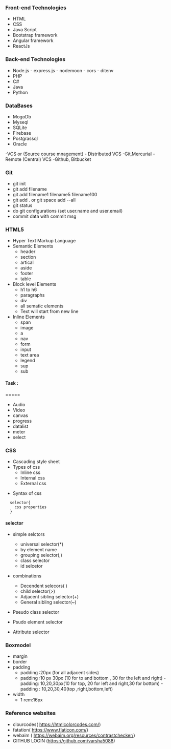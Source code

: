 ### Front-end Technologies

- HTML
- CSS
- Java Script
- Bootstrap framework
- Angular framework
- ReactJs

### Back-end Technologies

- Node.js
      - express.js
      - nodemoon
      - cors
      - ditenv
- PHP
- C#
- Java
- Python

### DataBases

- MogoDb
- Myseql
- SQLite
- Firebase
- Postgrassql
- Oracle

-VCS or (Source course mnagement)
       - Distributed VCS
              -Git,Mercurial
       - Remote (Central) VCS
              -Github, Bitbucket
              

### Git

-  git init
-  git add filename
-  git add filename1 filename5 filename100
-  git add . or git space add --all
-  git status
-  do git configurations (set user.name and user.email)
-  commit data with commit msg


### HTML5


  - Hyper Text Markup Language
  - Semantic Elements 
    - header 
    - section
    - artical
    - aside
    - footer
    - table
  - Block level Elements
    - h1 to h6
    - paragraphs
    - div
    - all sematic elements 
    - Text will start from new line
  - Inline Elements
    - span
    - image
    - a
    - nav
    - form
    - input
    - text area
    - legend
    - sup
    - sub

#### Task :
=====

- Audio
- Video
- canvas
- progress
- datalist
- meter
- select


### CSS
- Cascading style sheet
- Types of css
     - Inline  css
     -  Internal css
     - External css

+ Syntax of css
```
  selector{
    css properties
  }
```
#### selector

+ simple selctors
  - universal selector(*)
  - by element name
  - grouping selector(,)
  - class selector
  - id selcetor

+ combinations 
  + Decendent selecors( )
  + child selector(>)
  + Adjacent sibling selector(+)
  + General sibling selector(~)
+ Pseudo class selector
+ Psudo element selector
+ Attribute selector


### Boxmodel

-  margin
-  border
-  padding
      - padding :20px (for all adjacent sides)
      - padding :10 px 30px (10 for to and bottom , 30 for the left and right)
       - padding: 10,20,30px(10 for top, 20 for left and right,30 for bottom)
       - padding : 10,20,30,40(top ,right,bottom,left)
-  width
    - 1 rem:16px



### Reference websites
 
 - clourcodes( https://htmlcolorcodes.com/)
 - fatation( https://www.flaticon.com/)
 - webaim ( https://webaim.org/resources/contrastchecker/)
 - GITHUB LOGIN (https://github.com/varsha5088)
